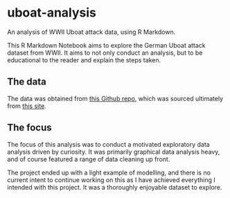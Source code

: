 # uboat-analysis

An analysis of WWII Uboat attack data, using R Markdown.

This R Markdown Notebook aims to explore the German Uboat attack dataset from WWII. It aims to not only conduct an analysis, but to be educational to the reader and explain the steps taken.

## The data

The data was obtained from [this Github repo](https://github.com/kadenhendron/uboat-data/tree/master/data), which was sourced ultimately from [this site](http://www.uboats.net/index.html).

## The focus

The focus of this analysis was to conduct a motivated exploratory data analysis driven by curiosity. It was primarily graphical data analysis heavy, and of course featured a range of data cleaning up front.

The project ended up with a light example of modelling, and there is no current intent to continue working on this as I have achieved everything I intended with this project. It was a thoroughly enjoyable dataset to explore.

